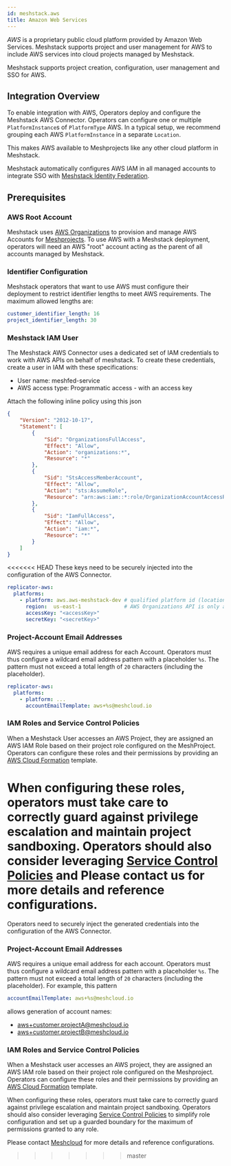 ```yaml
---
id: meshstack.aws
title: Amazon Web Services
---
```


*AWS* is a proprietary public cloud platform provided by Amazon Web Services. Meshstack supports project and user management for AWS to include AWS services into cloud projects managed by Meshstack.

Meshstack supports project creation, configuration, user management and SSO for AWS.

## Integration Overview

To enable integration with AWS, Operators deploy and configure the Meshstack AWS Connector. Operators can configure one or multiple `PlatformInstance`s of `PlatformType` AWS. In a typical setup, we recommend grouping each AWS `PlatformInstance` in a separate `Location`.

This makes AWS available to Meshprojects like any other cloud platform in Meshstack.

Meshstack automatically configures AWS IAM in all managed accounts to integrate SSO with [Meshstack Identity Federation](./meshstack.identity-federation.md).

## Prerequisites

### AWS Root Account

Meshstack uses [AWS Organizations](https://aws.amazon.com/organizations/) to provision and manage AWS Accounts for [Meshprojects](./meshcloud.project.md). To use AWS with a Meshstack deployment, operators will need an AWS "root" account acting as the parent of all accounts managed by Meshstack.

### Identifier Configuration

Meshstack operators that want to use AWS must configure their deployment to restrict identifier lengths to meet AWS requirements. The maximum allowed lengths are:

```yaml
customer_identifier_length: 16
project_identifier_length: 30
```

### Meshstack IAM User

The Meshstack AWS Connector uses a dedicated set of IAM credentials to work with AWS APIs on behalf of meshstack. To create these credentials, create a user in IAM with these specifications:

- User name: meshfed-service
- AWS access type: Programmatic access - with an access key

Attach the following inline policy using this json

```json
{
    "Version": "2012-10-17",
    "Statement": [
        {
            "Sid": "OrganizationsFullAccess",
            "Effect": "Allow",
            "Action": "organizations:*",
            "Resource": "*"
        },
        {
            "Sid": "StsAccessMemberAccount",
            "Effect": "Allow",
            "Action": "sts:AssumeRole",
            "Resource": "arn:aws:iam::*:role/OrganizationAccountAccessRole"
        },
        {
            "Sid": "IamFullAccess",
            "Effect": "Allow",
            "Action": "iam:*",
            "Resource": "*"
        }
    ]
}
```

<<<<<<< HEAD
These keys need to be securely injected into the configuration of the AWS Connector.

```yaml
replicator-aws:
  platforms:
    - platform: aws.aws-meshstack-dev # qualified platform id (location-id.platform-id)
      region:  us-east-1              # AWS Organizations API is only available here
      accessKey: "<accessKey>"
      secretKey: "<secretKey>"
```

### Project-Account Email Addresses

AWS requires a unique email address for each Account. Operators must thus configure a wildcard email address pattern with a placeholder `%s`. The pattern must not exceed a total length of `20` characters (including the placeholder).

```yaml
replicator-aws:
  platforms:
    - platform: ...
      accountEmailTemplate: aws+%s@meshcloud.io
```

### IAM Roles and Service Control Policies

When a Meshstack User accesses an AWS Project, they are assigned an AWS IAM Role based on their project role configured on the MeshProject. Operators can configure these roles and their permissions by providing an [AWS Cloud Formation](https://aws.amazon.com/cloudformation/) template.

When configuring these roles, operators must take care to correctly guard against privilege escalation and maintain project sandboxing. Operators should also consider leveraging [Service Control Policies](https://docs.aws.amazon.com/organizations/latest/userguide/orgs_manage_policies_scp.html) and  Please contact us for more details and reference configurations.
=======
Operators need to securely inject the generated credentials into the configuration of the AWS Connector.

### Project-Account Email Addresses

AWS requires a unique email address for each account. Operators must thus configure a wildcard email address pattern with a placeholder `%s`. The pattern must not exceed a total length of `20` characters (including the placeholder). For example, this pattern

```yaml
accountEmailTemplate: aws+%s@meshcloud.io
```

allows generation of account names:

- aws+customer.projectA@meshcloud.io
- aws+customer.projectB@meshcloud.io

### IAM Roles and Service Control Policies

When a Meshstack user accesses an AWS project, they are assigned an AWS IAM role based on their project role configured on the Meshproject. Operators can configure these roles and their permissions by providing an [AWS Cloud Formation](https://aws.amazon.com/cloudformation/) template.

When configuring these roles, operators must take care to correctly guard against privilege escalation and maintain project sandboxing. Operators should also consider leveraging [Service Control Policies](https://docs.aws.amazon.com/organizations/latest/userguide/orgs_manage_policies_scp.html) to simplify role configuration and set up a guarded boundary for the maximum of permissions granted to any role.

Please contact [Meshcloud](https://www.meshcloud.io/en/team/) for more details and reference configurations.
>>>>>>> master
